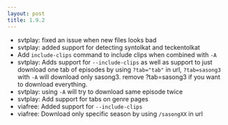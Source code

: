 ```yaml
---
layout: post
title: 1.9.2
---
```


* svtplay: fixed an issue when new files looks bad
* svtplay: added support for detecting syntolkat and teckentolkat
* Add `include-clips` command to include clips when combined with `-A`
* svtplay: Adds support for `--include-clips` as well as support to just download one tab of episodes by using `?tab="tab"` in url, `?tab=sasong3` with `-A` will download only sasong3. remove ?tab=sasong3 if you want to download everything.
* svtplay: using `-A` will try to download same episode twice
* svtplay: Add support for tabs on genre pages
* viafree: Added support for `--include-clips`
* viafree: Download only specific season by using `/sasongXX` in url